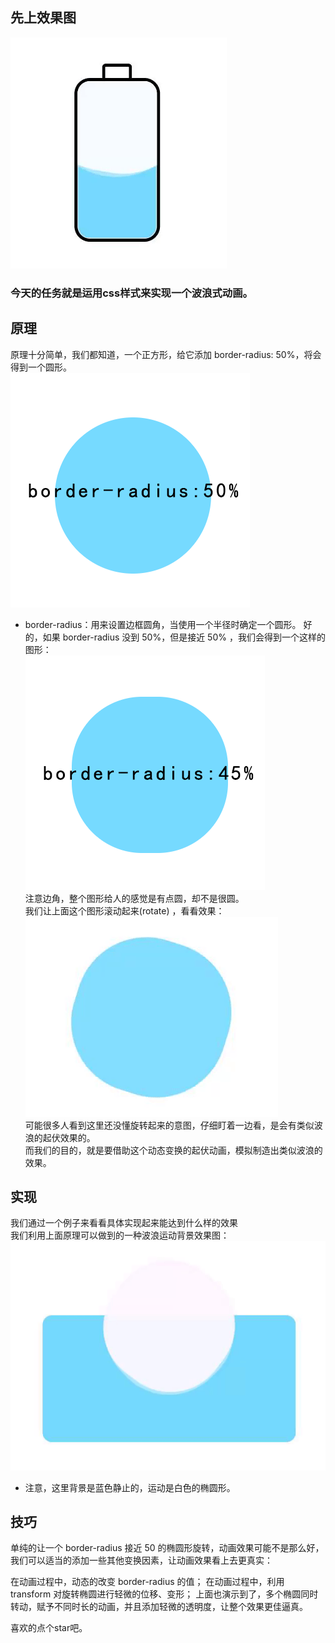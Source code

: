 ## 先上效果图  
![Image](https://github.com/srqAndwr/CSS-Skill/blob/main/css-chargingWave/img/charging-wave.gif)  

### 今天的任务就是运用css样式来实现一个波浪式动画。  
## 原理  
原理十分简单，我们都知道，一个正方形，给它添加 border-radius: 50%，将会得到一个圆形。  
![Image](https://github.com/srqAndwr/CSS-Skill/blob/main/css-chargingWave/img/circle.png)  
+ border-radius：用来设置边框圆角，当使用一个半径时确定一个圆形。
好的，如果 border-radius 没到 50%，但是接近 50% ，我们会得到一个这样的图形：  
![Image](https://github.com/srqAndwr/CSS-Skill/blob/main/css-chargingWave/img/45%25circle.png)   
注意边角，整个图形给人的感觉是有点圆，却不是很圆。  
我们让上面这个图形滚动起来(rotate) ，看看效果：  
![Image](https://github.com/srqAndwr/CSS-Skill/blob/main/css-chargingWave/img/45%25translate.gif)  
可能很多人看到这里还没懂旋转起来的意图，仔细盯着一边看，是会有类似波浪的起伏效果的。  
而我们的目的，就是要借助这个动态变换的起伏动画，模拟制造出类似波浪的效果。  

## 实现  
我们通过一个例子来看看具体实现起来能达到什么样的效果  
我们利用上面原理可以做到的一种波浪运动背景效果图：  
![Image](https://github.com/srqAndwr/CSS-Skill/blob/main/css-chargingWave/img/wave.gif)   
+ 注意，这里背景是蓝色静止的，运动是白色的椭圆形。  


## 技巧  
单纯的让一个 border-radius 接近 50 的椭圆形旋转，动画效果可能不是那么好，我们可以适当的添加一些其他变换因素，让动画效果看上去更真实：

在动画过程中，动态的改变 border-radius 的值；
在动画过程中，利用 transform 对旋转椭圆进行轻微的位移、变形；
上面也演示到了，多个椭圆同时转动，赋予不同时长的动画，并且添加轻微的透明度，让整个效果更佳逼真。  

喜欢的点个star吧。
